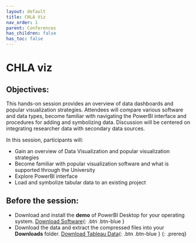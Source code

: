 ```yaml
---
layout: default
title: CHLA Viz
nav_order: 1
parent: Conferences
has_children: false
has_toc: false
---
```

# CHLA viz

## Objectives:

This hands-on session provides an overview of data dashboards and popular visualization strategies. Attendees will compare various software and data types, become familiar with navigating the PowerBI interface and procedures for adding and symbolizing data. Discussion will be centered on integrating researcher data with secondary data sources.  

In this session, participants will:  
- Gain an overview of  Data Visualization and popular visualization strategies  
- Become familiar with popular visualization software and what is supported through the University  
- Explore PowerBI interface  
- Load and symbolize tabular data to an existing project  

## Before the session:
- Download and install the **demo** of PowerBI Desktop for your operating system. [Download Software](https://powerbi.microsoft.com/en-us/get-started/){: .btn .btn-blue }
- Download the data and extract the compressed files into your **Downloads** folder. [Download Tableau Data](https://github.com/meginwinnipeg/workshops/raw/main/content/handson/chla/data/PowerBI1data.zip){: .btn .btn-blue }
{: .prereq}


